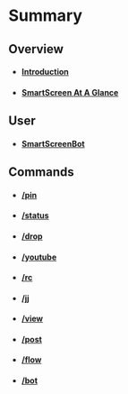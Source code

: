 
# Summary



## Overview
 
 * #### [Introduction](overview/readme.md)
 * #### [SmartScreen At A Glance](overview/preface.md)
 



## User
 
 * #### [SmartScreenBot](user/ssbot.md)
 
 
 
 
## Commands
 
 * #### [/pin](commands/pin.md)
 * #### [/status](commands/status.md)
 * #### [/drop](commands/drop.md)
 * #### [/youtube](commands/yutub.md)
 * #### [/rc](commands/rc.md)
 * #### [/jj](commands/jj.md)
 * #### [/view](commands/view.md)
 * #### [/post](commands/post.md)
 * #### [/flow](commands/flow.md)
 * #### [/bot](commands/bot.md)
